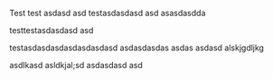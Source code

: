 Test
test asdasd
asd 
testasdasdasd asd asasdasdda

testtestasdasdasd asd 

testasdasdasdasdasdasdasd
asdasdasdas
asdas
asdasd
alskjgdljkg

asdlkasd
asldkjal;sd
asdasdasd
asd
